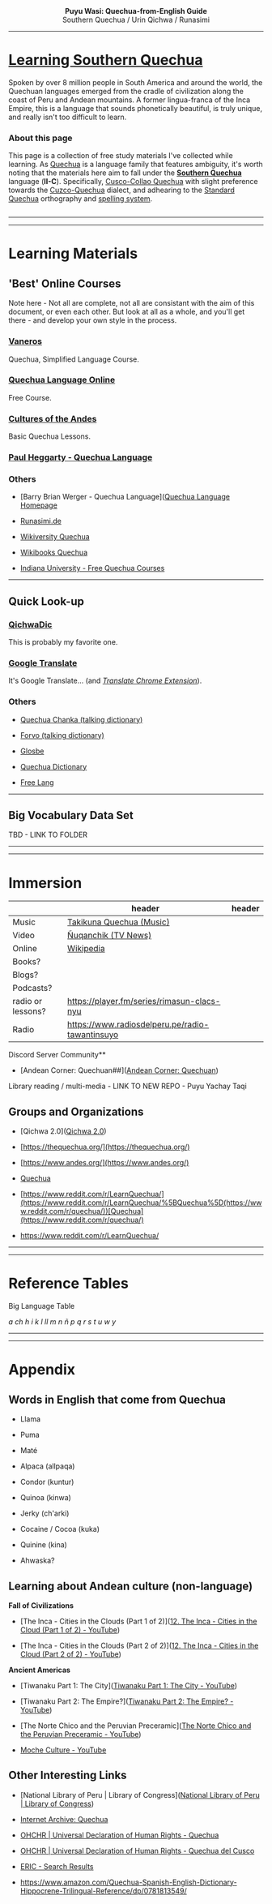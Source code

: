 <div>
<center><strong>Puyu Wasi: Quechua-from-English Guide</strong></center>
<center>Southern Quechua / Urin Qichwa / Runasimi</center>
</div>

--- 

# **<u>Learning Southern Quechua</u>**

Spoken by over 8 million people in South America and around the world, the Quechuan languages emerged from the cradle of civilization along the coast of Peru and Andean mountains. A former lingua-franca of the Inca Empire, this is a language that sounds phonetically beautiful, is truly unique, and really isn't too difficult to learn.

### About this page

This page is a collection of free study materials I've collected while learning. As [Quechua](https://en.wikipedia.org/wiki/Quechuan_languages) is a language family that features ambiguity, it's worth noting that the materials here aim to fall under the [**Southern Quechua**](https://en.wikipedia.org/wiki/Southern_Quechua) language (**II-C**). Specifically, [Cusco-Collao Quechua](https://en.wikipedia.org/wiki/Cusco%E2%80%93Collao_Quechua) with slight preference towards the [Cuzco-Quechua](https://en.wikipedia.org/wiki/Cuzco_Quechua_language) dialect, and adhearing to the [Standard Quechua](https://en.wikipedia.org/wiki/Quechua_alphabet) orthography and [spelling system](https://en.wikipedia.org/wiki/Quechuan_and_Aymaran_spelling_shift).

<img title="" src="https://github.com/puyu-wasi/quechua-from-english/blob/main/files/puyu-wasi-quechua.png" alt="" data-align="inline">

---

---

# Learning Materials

## 'Best' Online Courses

Note here - Not all are complete, not all are consistant with the aim of this document, or even each other. But look at all as a whole, and you'll get there - and develop your own style in the process.

### [**Vaneros**](https://www.vanenos.com/en/others/quechua-language-introduction/quechua-language-introduction/)

Quechua, Simplified Language Course.

### [Quechua Language Online](https://aprenderquechua.com/english/)

Free Course.

### [Cultures of the Andes](https://www.andes.org/q_index.html)

Basic Quechua Lessons.

### [Paul Heggarty - Quechua Language](https://lingweb.eva.mpg.de/quechua/Eng/Main/index.html)

### Others

- [Barry Brian Werger - Quechua Language]([Quechua Language Homepage](http://www.ullanta.com/quechua/#internetlessons)

- [Runasimi.de](https://www.runasimi.de/runaengl.htm)

- [Wikiversity Quechua](https://en.wikiversity.org/wiki/Introduction_to_Quechua)

- [Wikibooks Quechua](https://en.wikibooks.org/wiki/Quechua)

- [Indiana University - Free Quechua Courses](https://celt.indiana.edu/portal/Quechua/courses/index.html)

---

## Quick Look-up

### [**QichwaDic**](https://www.dic.qichwa.net/#/)

This is probably my favorite one.

### [**Google Translate**](https://translate.google.com/?sl=en&tl=qu&op=translate)

It's Google Translate... (and [*Translate Chrome Extension*](https://chrome.google.com/webstore/detail/google-translate/aapbdbdomjkkjkaonfhkkikfgjllcleb?hl=en)).

### Others

- [Quechua Chanka (talking dictionary)](http://talkingdictionary.swarthmore.edu/quechua_chanka/)

- [Forvo (talking dictionary)](https://forvo.com/languages/qu/)

- [Glosbe](https://glosbe.com/en/qu)

- [Quechua Dictionary](http://www.quechuadictionary.org/)

- [Free Lang](https://www.freelang.net/online/quechua_cuzco.php)

---

## Big Vocabulary Data Set

TBD - LINK TO FOLDER

---

---

# Immersion

|                   | header                                                                                                          | header |
| ----------------- | --------------------------------------------------------------------------------------------------------------- | ------ |
| Music             | [Takikuna Quechua (Music)](https://www.youtube.com/watch?v=6R7zGDp_wsQ&list=PLP1RQ_FSfiQ7VdNpyAb852fLMrfCgLZaV) |        |
| Video             | [Ñuqanchik (TV News)](https://www.youtube.com/watch?v=YZlHpuV7Kt0&list=PLtU1EVPSjC2D6m6kxukp8LjOl_BEMC3JP)      |        |
| Online            | [Wikipedia](https://qu.wikipedia.org/wiki/Main_Page)                                                            |        |
| Books?            |                                                                                                                 |        |
| Blogs?            |                                                                                                                 |        |
| Podcasts?         |                                                                                                                 |        |
| radio or lessons? | https://player.fm/series/rimasun-clacs-nyu                                                                      |        |
| Radio             | https://www.radiosdelperu.pe/radio-tawantinsuyo                                                                 |        |

Discord Server Community**

- [Andean Corner: Quechuan##]([Andean Corner: Quechuan](https://discord.gg/CP5MpevRDu))

Library reading / multi-media - LINK TO NEW REPO - Puyu Yachay Taqi

## Groups and Organizations

- [Qichwa 2.0]([Qichwa 2.0](https://qichwa.net/en/))

- [https://thequechua.org/](https://thequechua.org/)

- [https://www.andes.org/](https://www.andes.org/)

- [Quechua](https://www.reddit.com/r/quechua/)

- [https://www.reddit.com/r/LearnQuechua/](https://www.reddit.com/r/LearnQuechua/%5BQuechua%5D(https://www.reddit.com/r/quechua/))[Quechua](https://www.reddit.com/r/quechua/)

- https://www.reddit.com/r/LearnQuechua/

---

---

# Reference Tables

Big Language Table

*a ch h i k l ll m n ñ p q r s t u w y*

---

---

# Appendix

## Words in English that come from Quechua

- Llama

- Puma

- Maté

- Alpaca (allpaqa)

- Condor (kuntur)

- Quinoa (kinwa)

- Jerky (ch'arki)

- Cocaine / Cocoa (kuka)

- Quinine (kina)

- Ahwaska?

## Learning about Andean culture (non-language)

**Fall of Civilizations**

- [The Inca - Cities in the Clouds (Part 1 of 2)]([12. The Inca - Cities in the Cloud (Part 1 of 2) - YouTube](https://www.youtube.com/watch?v=BRB9dJmZhVk))

- [The Inca - Cities in the Clouds (Part 2 of 2)]([12. The Inca - Cities in the Cloud (Part 2 of 2) - YouTube](https://www.youtube.com/watch?v=2GkNOT2Q2hk))

**Ancient Americas**

- [Tiwanaku Part 1: The City]([Tiwanaku Part 1: The City - YouTube](https://www.youtube.com/watch?v=sybbruxeJu8))

- [Tiwanaku Part 2: The Empire?]([Tiwanaku Part 2: The Empire? - YouTube](https://www.youtube.com/watch?v=yXW1PU9xBRg))

- [The Norte Chico and the Peruvian Preceramic]([The Norte Chico and the Peruvian Preceramic - YouTube](https://www.youtube.com/watch?v=0aSe1Q-asr4))

- [Moche Culture - YouTube](https://www.youtube.com/watch?v=j-TyUIc5Gro)

## Other Interesting Links

- [National Library of Peru | Library of Congress]([National Library of Peru | Library of Congress](https://www.loc.gov/search/?all=true&fa=partof:national+library+of+peru))

- [Internet Archive: Quechua](https://archive.org/search.php?query=quechua)

- [OHCHR | Universal Declaration of Human Rights - Quechua](https://www.ohchr.org/en/human-rights/universal-declaration/translations/quechua)

- [OHCHR | Universal Declaration of Human Rights - Quechua del Cusco](https://www.ohchr.org/en/human-rights/universal-declaration/translations/quechua-del-cusco)

- [ERIC - Search Results](https://eric.ed.gov/?q=quechua)

- https://www.amazon.com/Quechua-Spanish-English-Dictionary-Hippocrene-Trilingual-Reference/dp/0781813549/
